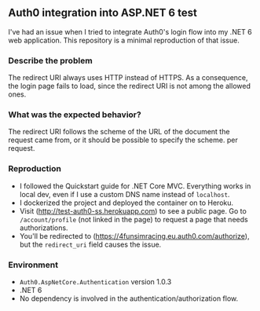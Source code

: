 ## Auth0 integration into ASP.NET 6 test

I've had an issue when I tried to integrate Auth0's login flow into my .NET 6 web application. This repository is a minimal reproduction of that issue. 

### Describe the problem

The redirect URI always uses HTTP instead of HTTPS. As a consequence, the login page fails to load, since the redirect URI is not among the allowed ones. 

### What was the expected behavior?

The redirect URI follows the scheme of the URL of the document the request came from, or it should be possible to specify the scheme.  per request. 

### Reproduction

- I followed the Quickstart guide for .NET Core MVC. Everything works in local dev, even if I use a custom DNS name instead of `localhost`. 
- I dockerized the project and deployed the container on to Heroku. 
- Visit (http://test-auth0-ss.herokuapp.com) to see a public page. Go to `/account/profile` (not linked in the page) to request a page that needs authorizations. 
- You'll be redirected to (https://4funsimracing.eu.auth0.com/authorize), but the `redirect_uri` field causes the issue. 

### Environment

- `Auth0.AspNetCore.Authentication` version 1.0.3
- .NET 6
- No dependency is involved in the authentication/authorization flow. 

